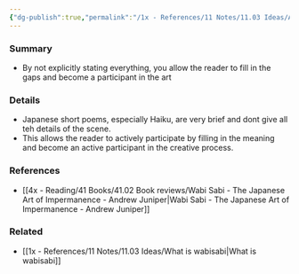 ```yaml
---
{"dg-publish":true,"permalink":"/1x - References/11 Notes/11.03 Ideas/Allow the reader to participate in the art/","title":"Allow the reader to participate in the art","created":"2022-11-27T10:22:04.000+03:00","updated":"2024-02-14T20:18:36.166+03:00"}
---
```



### Summary
- By not explicitly stating everything, you allow the reader to fill in the gaps and become a participant in the art

### Details
- Japanese short poems, especially Haiku, are very brief and dont give all teh details of the scene.
- This allows the reader to actively participate by filling in the meaning and become an active participant in the creative process.

### References
- [[4x - Reading/41 Books/41.02 Book reviews/Wabi Sabi - The Japanese Art of Impermanence - Andrew Juniper\|Wabi Sabi - The Japanese Art of Impermanence - Andrew Juniper]]

### Related
- [[1x - References/11 Notes/11.03 Ideas/What is wabisabi\|What is wabisabi]]
